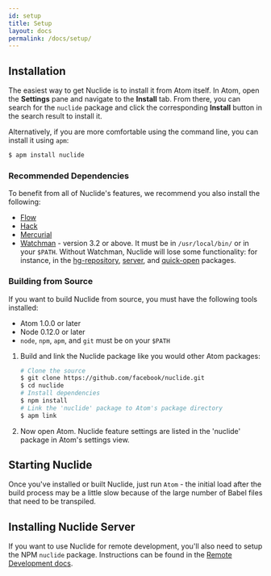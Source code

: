 ```yaml
---
id: setup
title: Setup
layout: docs
permalink: /docs/setup/
---
```


## Installation

The easiest way to get Nuclide is to install it from Atom itself.
In Atom, open the **Settings** pane and navigate to the **Install** tab.
From there, you can search for the `nuclide` package and click
the corresponding **Install** button in the search result to install it.

Alternatively, if you are more comfortable using the command line,
you can install it using `apm`:

```bash
$ apm install nuclide
```

### Recommended Dependencies

To benefit from all of Nuclide's features, we recommend you also install the following:

* [Flow](/docs/flow/)
* [Hack](/docs/hack/)
* [Mercurial](/docs/hg/)
* [Watchman](https://facebook.github.io/watchman/) - version 3.2 or above. It must be in
  `/usr/local/bin/` or in your `$PATH`. Without Watchman, Nuclide will lose some functionality: for
  instance, in the
  [hg-repository](https://github.com/facebook/nuclide/tree/master/pkg/nuclide/hg-repository),
  [server](https://github.com/facebook/nuclide/tree/master/pkg/nuclide/server), and
  [quick-open](https://github.com/facebook/nuclide/tree/master/pkg/nuclide/quick-open) packages.

### Building from Source

If you want to build Nuclide from source, you must have the following tools installed:

+ Atom 1.0.0 or later
+ Node 0.12.0 or later
+ `node`, `npm`, `apm`, and `git` must be on your `$PATH`

1. Build and link the Nuclide package like you would other Atom packages:

    ```bash
    # Clone the source
    $ git clone https://github.com/facebook/nuclide.git
    $ cd nuclide
    # Install dependencies
    $ npm install
    # Link the 'nuclide' package to Atom's package directory
    $ apm link
    ```
2. Now open Atom. Nuclide feature settings are listed in the 'nuclide' package in Atom's settings
   view.

## Starting Nuclide

Once you've installed or built Nuclide, just run `Atom` - the initial load after the build process
may be a little slow because of the large number of Babel files that need to be transpiled.

## Installing Nuclide Server

If you want to use Nuclide for remote development, you'll also need to setup the NPM `nuclide`
package. Instructions can be found in the [Remote Development docs](/docs/remote/).
